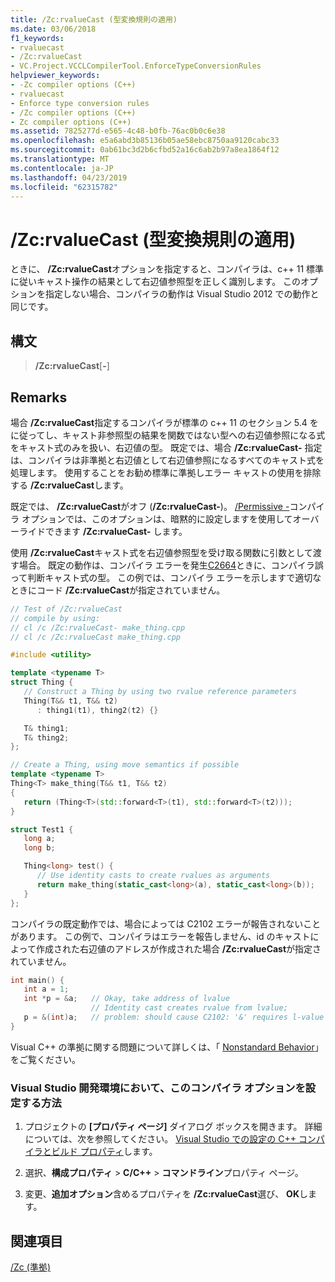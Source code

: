 ```yaml
---
title: /Zc:rvalueCast (型変換規則の適用)
ms.date: 03/06/2018
f1_keywords:
- rvaluecast
- /Zc:rvalueCast
- VC.Project.VCCLCompilerTool.EnforceTypeConversionRules
helpviewer_keywords:
- -Zc compiler options (C++)
- rvaluecast
- Enforce type conversion rules
- /Zc compiler options (C++)
- Zc compiler options (C++)
ms.assetid: 7825277d-e565-4c48-b0fb-76ac0b0c6e38
ms.openlocfilehash: e5a6abd3b85136b05ae58ebc8750aa9120cabc33
ms.sourcegitcommit: 0ab61bc3d2b6cfbd52a16c6ab2b97a8ea1864f12
ms.translationtype: MT
ms.contentlocale: ja-JP
ms.lasthandoff: 04/23/2019
ms.locfileid: "62315782"
---
```

# <a name="zcrvaluecast-enforce-type-conversion-rules"></a>/Zc:rvalueCast (型変換規則の適用)

ときに、 **/Zc:rvalueCast**オプションを指定すると、コンパイラは、c++ 11 標準に従いキャスト操作の結果として右辺値参照型を正しく識別します。 このオプションを指定しない場合、コンパイラの動作は Visual Studio 2012 での動作と同じです。

## <a name="syntax"></a>構文

> **/Zc:rvalueCast**[**-**]

## <a name="remarks"></a>Remarks

場合 **/Zc:rvalueCast**指定するコンパイラが標準の c++ 11 のセクション 5.4 をに従ってし、キャスト非参照型の結果を関数ではない型への右辺値参照になる式をキャスト式のみを扱い、右辺値の型。 既定では、場合 **/Zc:rvalueCast-** 指定は、コンパイラは非準拠と右辺値として右辺値参照になるすべてのキャスト式を処理します。 使用することをお勧め標準に準拠しエラー キャストの使用を排除する **/Zc:rvalueCast**します。

既定では、 **/Zc:rvalueCast**がオフ (**/Zc:rvalueCast-**)。 [/Permissive -](permissive-standards-conformance.md)コンパイラ オプションでは、このオプションは、暗黙的に設定しますを使用してオーバーライドできます **/Zc:rvalueCast-** します。

使用 **/Zc:rvalueCast**キャスト式を右辺値参照型を受け取る関数に引数として渡す場合。 既定の動作は、コンパイラ エラーを発生[C2664](../../error-messages/compiler-errors-2/compiler-error-c2664.md)ときに、コンパイラ誤って判断キャスト式の型。 この例では、コンパイラ エラーを示しますで適切なときにコード **/Zc:rvalueCast**が指定されていません。

```cpp
// Test of /Zc:rvalueCast
// compile by using:
// cl /c /Zc:rvalueCast- make_thing.cpp
// cl /c /Zc:rvalueCast make_thing.cpp

#include <utility>

template <typename T>
struct Thing {
   // Construct a Thing by using two rvalue reference parameters
   Thing(T&& t1, T&& t2)
      : thing1(t1), thing2(t2) {}

   T& thing1;
   T& thing2;
};

// Create a Thing, using move semantics if possible
template <typename T>
Thing<T> make_thing(T&& t1, T&& t2)
{
   return (Thing<T>(std::forward<T>(t1), std::forward<T>(t2)));
}

struct Test1 {
   long a;
   long b;

   Thing<long> test() {
      // Use identity casts to create rvalues as arguments
      return make_thing(static_cast<long>(a), static_cast<long>(b));
   }
};
```

コンパイラの既定動作では、場合によっては C2102 エラーが報告されないことがあります。 この例で、コンパイラはエラーを報告しません、id のキャストによって作成された右辺値のアドレスが作成された場合 **/Zc:rvalueCast**が指定されていません。

```cpp
int main() {
   int a = 1;
   int *p = &a;   // Okay, take address of lvalue
                  // Identity cast creates rvalue from lvalue;
   p = &(int)a;   // problem: should cause C2102: '&' requires l-value
}
```

Visual C++ の準拠に関する問題について詳しくは、「 [Nonstandard Behavior](../../cpp/nonstandard-behavior.md)」をご覧ください。

### <a name="to-set-this-compiler-option-in-the-visual-studio-development-environment"></a>Visual Studio 開発環境において、このコンパイラ オプションを設定する方法

1. プロジェクトの **[プロパティ ページ]** ダイアログ ボックスを開きます。 詳細については、次を参照してください。 [Visual Studio での設定の C++ コンパイラとビルド プロパティ](../working-with-project-properties.md)します。

1. 選択、**構成プロパティ** > **C/C++** > **コマンドライン**プロパティ ページ。

1. 変更、**追加オプション**含めるプロパティを **/Zc:rvalueCast**選び、 **OK**します。

## <a name="see-also"></a>関連項目

[/Zc (準拠)](zc-conformance.md)<br/>

